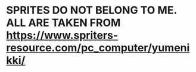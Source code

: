 # SPRITES DO NOT BELONG TO ME. ALL ARE TAKEN FROM https://www.spriters-resource.com/pc_computer/yumenikki/
